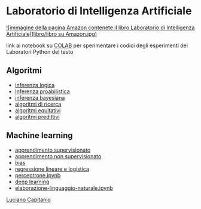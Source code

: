 # Laboratorio di Intelligenza Artificiale

[![immagine della pagina Amazon contenete il libro Laboratorio di Intelligenza Artificiale](libro/libro su Amazon.jpg)](https://amzn.to/4eOktmA)

                                             
link ai notebook su [COLAB](https://colab.google/) per sperimentare i codici degli esperimenti dei Laboratori Python del testo

## Algoritmi

- [inferenza logica](https://colab.research.google.com/github/capitanio/laboratorio-ia/blob/main/libro/inferenza-logica.ipynb)
- [Inferenza proabilistica](https://colab.research.google.com/github/capitanio/laboratorio-ia/blob/main/libro/inferenza-probabilistica.ipynb)
- [inferenza bayesiana](https://colab.research.google.com/github/capitanio/laboratorio-ia/blob/main/libro/inferenza-probabilistica.ipynb)
- [algoritmi di ricerca](https://colab.research.google.com/github/capitanio/laboratorio-ia/blob/main/libro/algoritmi-di-ricerca.ipynb)
- [algoritmi equitativi](https://colab.research.google.com/github/capitanio/laboratorio-ia/blob/main/libro/algoritmi-equitativi.ipynb)
- [algoritmi predittivi](https://colab.research.google.com/github/capitanio/laboratorio-ia/blob/main/libro/algoritmi-predittivi.ipynb)

## Machine learning

- [apprendimento supervisionato](https://colab.research.google.com/github/capitanio/laboratorio-ia/blob/main/libro/apprendimento-supervisionato.ipynb)
- [apprendimento non supervisionato](https://colab.research.google.com/github/capitanio/laboratorio-ia/blob/main/libro/apprendimento-non-supervisionato.ipynb)
- [bias](https://colab.research.google.com/github/capitanio/laboratorio-ia/blob/main/libro/bias.ipynb)
- [regressione lineare e logistica](https://colab.research.google.com/github/capitanio/laboratorio-ia/blob/main/libro/regressione-lineare-e-logistica.ipynb)
- [perceptrone.ipynb](https://colab.research.google.com/github/capitanio/laboratorio-ia/blob/main/libro/perceptrone.ipynb)
- [deep learning](https://colab.research.google.com/github/capitanio/laboratorio-ia/blob/main/libro/deep-learning.ipynb)
- [elaborazione-linguaggio-naturale.ipynb](https://colab.research.google.com/github/capitanio/laboratorio-ia/blob/main/libro/elaborazione-linguaggio-naturale.ipynb)


[Luciano Capitanio](https://capitanio.github.io/)